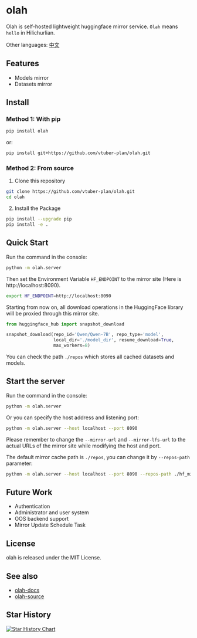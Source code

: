 # olah
Olah is self-hosted lightweight huggingface mirror service. `Olah` means `hello` in Hilichurlian.

Other languages: [中文](README_zh.md)
## Features
* Models mirror
* Datasets mirror

## Install

### Method 1: With pip

```bash
pip install olah
```

or:

```bash
pip install git+https://github.com/vtuber-plan/olah.git 
```

### Method 2: From source

1. Clone this repository
```bash
git clone https://github.com/vtuber-plan/olah.git
cd olah
```

2. Install the Package
```bash
pip install --upgrade pip
pip install -e .
```

## Quick Start
Run the command in the console: 
```bash
python -m olah.server
```

Then set the Environment Variable `HF_ENDPOINT` to the mirror site (Here is http://localhost:8090).
```bash
export HF_ENDPOINT=http://localhost:8090
```

Starting from now on, all download operations in the HuggingFace library will be proxied through this mirror site.
```python
from huggingface_hub import snapshot_download

snapshot_download(repo_id='Qwen/Qwen-7B', repo_type='model',
                  local_dir='./model_dir', resume_download=True,
                  max_workers=8)

```

You can check the path `./repos` which stores all cached datasets and models.

## Start the server
Run the command in the console: 
```bash
python -m olah.server
```

Or you can specify the host address and listening port:
```bash
python -m olah.server --host localhost --port 8090
```
Please remember to change the `--mirror-url` and `--mirror-lfs-url` to the actual URLs of the mirror site while modifying the host and port.

The default mirror cache path is `./repos`, you can change it by `--repos-path` parameter:
```bash
python -m olah.server --host localhost --port 8090 --repos-path ./hf_mirrors
```

## Future Work

* Authentication
* Administrator and user system
* OOS backend support
* Mirror Update Schedule Task

## License

olah is released under the MIT License.


## See also

- [olah-docs](https://github.com/vtuber-plan/olah/tree/main/docs)
- [olah-source](https://github.com/vtuber-plan/olah)


## Star History

[![Star History Chart](https://api.star-history.com/svg?repos=vtuber-plan/olah&type=Date)](https://star-history.com/#vtuber-plan/olah&Date)

